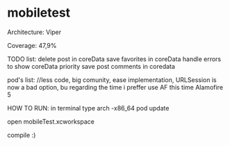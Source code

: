 # mobiletest

Architecture:
Viper

Coverage:
47,9%

TODO list:
delete post in coreData
save favorites in coreData
handle errors to show
coreData priority
save post comments in coredata

pod's list:
//less code, big comunity, ease implementation, URLSession is now a bad option, bu regarding the time i preffer use AF this time
Alamofire 5

HOW TO RUN:
in terminal type
arch -x86_64 pod update

open
mobileTest.xcworkspace

compile :)

